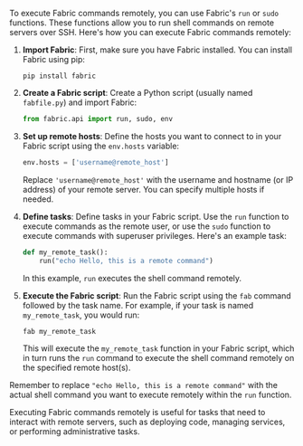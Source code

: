 To execute Fabric commands remotely, you can use Fabric's `run` or `sudo` functions. These functions allow you to run shell commands on remote servers over SSH. Here's how you can execute Fabric commands remotely:

1. **Import Fabric**: First, make sure you have Fabric installed. You can install Fabric using pip:

   ```
   pip install fabric
   ```

2. **Create a Fabric script**: Create a Python script (usually named `fabfile.py`) and import Fabric:

   ```python
   from fabric.api import run, sudo, env
   ```

3. **Set up remote hosts**: Define the hosts you want to connect to in your Fabric script using the `env.hosts` variable:

   ```python
   env.hosts = ['username@remote_host']
   ```

   Replace `'username@remote_host'` with the username and hostname (or IP address) of your remote server. You can specify multiple hosts if needed.

4. **Define tasks**: Define tasks in your Fabric script. Use the `run` function to execute commands as the remote user, or use the `sudo` function to execute commands with superuser privileges. Here's an example task:

   ```python
   def my_remote_task():
       run("echo Hello, this is a remote command")
   ```

   In this example, `run` executes the shell command remotely.

5. **Execute the Fabric script**: Run the Fabric script using the `fab` command followed by the task name. For example, if your task is named `my_remote_task`, you would run:

   ```
   fab my_remote_task
   ```

   This will execute the `my_remote_task` function in your Fabric script, which in turn runs the `run` command to execute the shell command remotely on the specified remote host(s).

Remember to replace `"echo Hello, this is a remote command"` with the actual shell command you want to execute remotely within the `run` function.

Executing Fabric commands remotely is useful for tasks that need to interact with remote servers, such as deploying code, managing services, or performing administrative tasks.
